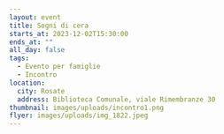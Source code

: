 ```yaml
---
layout: event
title: Sogni di cera
starts_at: 2023-12-02T15:30:00
ends_at: ""
all_day: false
tags:
  - Evento per famiglie
  - Incontro
location:
  city: Rosate
  address: Biblioteca Comunale, viale Rimembranze 30
thumbnail: images/uploads/incontro1.png
flyer: images/uploads/img_1822.jpeg
---
```

